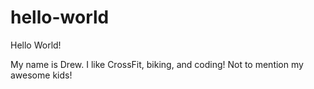# hello-world

Hello World!

My name is Drew. I like CrossFit, biking, and coding! Not to mention my awesome kids!
